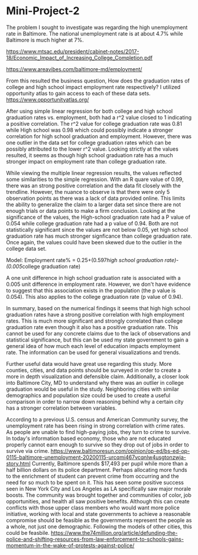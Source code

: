 # Mini-Project-2

The problem I sought to investigate was regarding the high unemployment rate in Baltimore. The national unemployment rate is at about 4.7% while Baltimore is much higher at 7%. 


https://www.mtsac.edu/president/cabinet-notes/2017-18/Economic_Impact_of_Increasing_College_Completion.pdf

https://www.areavibes.com/baltimore-md/employment/

From this resulted the business question, How does the graduation rates of college and high school impact employment rate respectively? I utilized opportunity atlas to gain access to each of these data sets.
https://www.opportunityatlas.org/

After using simple linear regression for both college and high school graduation rates vs. employment, both had a r^2 value closed to 1 indicating a positive correlation. The r^2 value for college graduation rate was 0.81 while High school was 0.98 which could possibly indicate a stronger correlation for high school graduation and employment. However, there was one outlier in the data set for college graduation rates which can be possibly attributed to the lower r^2 value. Looking strictly at the values resulted, it seems as though high school graduation rate has a much stronger impact on employment rate than college graduation rate.

While viewing the multiple linear regression results, the values reflected some similarities to the simple regression. With an R quare value of 0.99, there was an strong positive correlation and the data fit closely with the trendline. However, the nuance to observe is that there were only 5 observation points as there was a lack of data provided online. This limits the ability to generalize the claim to a larger data set since there are not enough trials or data points to make a firm conclusion. Looking at the significance of the values, the High-school graduation rate had a P value of 0.054 while college graduation rate had a p value of 0.94. Both are not statistically significant since the values are not below 0.05, yet high school graduation rate has much stronger signficance than college graduation rate. Once again, the values could have been skewed due to the outlier in the college data set.

Model: Employment rate% = 0.25+(0.597*high school graduation rate)-(0.005*college graduation rate) 

A one unit difference in high school graduation rate is associated with a 0.005 unit difference in employment rate. However, we don't have evidence to suggest that this association exists in the population (the p value is 0.054). This also applies to the college graduation rate (p value of 0.94). 


In summary, based on the numerical findings it seems that high high school graduation rates have a strong positive correlation with high employment rates. This is much more significant and strongly correlated than college graduation rate even though it also has a positive graduation rate. This cannot be used for any concrete claims due to the lack of observations and statistical significance, but this can be used my state government to gain a general idea of how much each level of education impacts employment rate. The information can be used for general visualizations and trends.

Further useful data would have great use regarding this study. More counties, cities, and data points should be surveyed in order to create a more in depth visualization and defensible claim. Additionally, a closer look into Baltimore City, MD to understand why there was an outlier in college graduation would be useful in the study. Neighboring cities with similar demographics and population size could be used to create a useful comparison in order to narrow down reasoning behind why a certain city has a stronger correlation between variables.

According to a previous U.S. census and American Community survey, the unemployment rate has been rising in strong correlation with crime rates. As people are unable to find high-paying jobs, they turn to crime to survive. In today's information based economy, those who are not educated properly cannot earn enough to survive so they drop out of jobs in order to survive via crime.
https://www.baltimoresun.com/opinion/op-ed/bs-ed-op-0115-baltimore-unemployment-20200115-urcqmi467vcqnlw4usgtonzwja-story.html
Currently, Baltimore spends $17,493 per pupil while more than a half billion dollars on its police department. Perhaps allocating more funds to the enrichment of student can prevent crime from occurring and the need for so much to be spent on it. This has seen some positive success seen in New York City and Los Angeles as LA specifically saw major morale boosts. The community was brought together and communities of color, job opportunities, and health all saw positive benefits. Although this can create conflicts with those upper class members who would want more police initiative, working with local and state governments to achieve a reasonable compromise should be feasible as the governments represent the people as a whole, not just one demographic. Following the models of other cities, this could be feasbile.
https://www.the74million.org/article/defunding-the-police-and-shifting-resources-from-law-enforcement-to-schools-gains-momentum-in-the-wake-of-protests-against-police/


